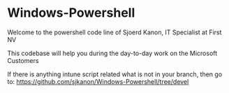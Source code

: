 # Windows-Powershell
Welcome to the powershell code line of Sjoerd Kanon, IT Specialist at First NV

This codebase will help you during the day-to-day work on the Microsoft Customers

If there is anything intune script related what is not in your branch, then go to: https://github.com/sjkanon/Windows-Powershell/tree/devel